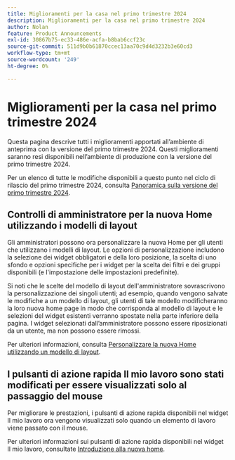 ```yaml
---
title: Miglioramenti per la casa nel primo trimestre 2024
description: Miglioramenti per la casa nel primo trimestre 2024
author: Nolan
feature: Product Announcements
exl-id: 30867b75-ec33-486e-acfa-b8bab6ccf23c
source-git-commit: 511d9b0b61870ccec13aa70c9d4d3232b3e60cd3
workflow-type: tm+mt
source-wordcount: '249'
ht-degree: 0%

---
```


# Miglioramenti per la casa nel primo trimestre 2024

Questa pagina descrive tutti i miglioramenti apportati all’ambiente di anteprima con la versione del primo trimestre 2024. Questi miglioramenti saranno resi disponibili nell’ambiente di produzione con la versione del primo trimestre 2024.

Per un elenco di tutte le modifiche disponibili a questo punto nel ciclo di rilascio del primo trimestre 2024, consulta [Panoramica sulla versione del primo trimestre 2024](/help/quicksilver/product-announcements/product-releases/24-q1-release-activity/24-q1-release-overview.md).

## Controlli di amministratore per la nuova Home utilizzando i modelli di layout

Gli amministratori possono ora personalizzare la nuova Home per gli utenti che utilizzano i modelli di layout. Le opzioni di personalizzazione includono la selezione dei widget obbligatori e della loro posizione, la scelta di uno sfondo e opzioni specifiche per i widget per la scelta dei filtri e dei gruppi disponibili (e l&#39;impostazione delle impostazioni predefinite).

Si noti che le scelte del modello di layout dell&#39;amministratore sovrascrivono la personalizzazione dei singoli utenti; ad esempio, quando vengono salvate le modifiche a un modello di layout, gli utenti di tale modello modificheranno la loro nuova home page in modo che corrisponda al modello di layout e le selezioni del widget esistenti verranno spostate nella parte inferiore della pagina. I widget selezionati dall’amministratore possono essere riposizionati da un utente, ma non possono essere rimossi.

Per ulteriori informazioni, consulta [Personalizzare la nuova Home utilizzando un modello di layout](/help/quicksilver/administration-and-setup/customize-workfront/use-layout-templates/customize-new-home-layout-template.md).

## I pulsanti di azione rapida Il mio lavoro sono stati modificati per essere visualizzati solo al passaggio del mouse

Per migliorare le prestazioni, i pulsanti di azione rapida disponibili nel widget Il mio lavoro ora vengono visualizzati solo quando un elemento di lavoro viene passato con il mouse.

Per ulteriori informazioni sui pulsanti di azione rapida disponibili nel widget Il mio lavoro, consultate [Introduzione alla nuova home](/help/quicksilver/workfront-basics/using-home/new-home/get-started-with-new-home.md).

